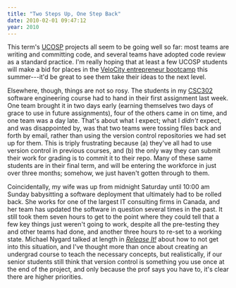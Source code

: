 ```yaml
---
title: "Two Steps Up, One Step Back"
date: 2010-02-01 09:47:12
year: 2010
---
```

This term's <a href="http://ucosp.wordpress.com">UCOSP</a> projects all seem to be going well so far: most teams are writing and committing code, and several teams have adopted code review as a standard practice. I'm really hoping that at least a few UCOSP students will make a bid for places in the <a href="http://velocity.uwaterloo.ca/bootcamp">VeloCity entrepreneur bootcamp</a> this summer---it'd be great to see them take their ideas to the next level.

Elsewhere, though, things are not so rosy. The students in my <a href="https://stanley.cdf.toronto.edu/drproject/csc302-2010-01">CSC302</a> software engineering course had to hand in their first assignment last week. One team brought it in two days early (earning themselves two days of grace to use in future assignments), four of the others came in on time, and one team was a day late. That's about what I expect; what I <em>didn't</em> expect, and was disappointed by, was that two teams were tossing files back and forth by email, rather than using the version control repositories we had set up for them. This is triply frustrating because (a) they've all had to use version control in previous courses, and (b) the only way they can submit their work for grading is to commit it to their repo. Many of these same students are in their final term, and will be entering the workforce in just over three months; somehow, we just haven't gotten through to them.

Coincidentally, my wife was up from midnight Saturday until 10:00 am Sunday babysitting a software deployment that ultimately had to be rolled back. She works for one of the largest IT consulting firms in Canada, and her team has updated the software in question several times in the past. It still took them seven hours to get to the point where they could tell that a few key things just weren't going to work, despite all the pre-testing they and other teams had done, and another three hours to re-set to a working state. Michael Nygard talked at length in <a href="http://www.pragprog.com/titles/mnee/release-it"><em>Release It!</em></a> about how to not get into this situation, and I've thought more than once about creating an undergrad course to teach the necessary concepts, but realistically, if our senior students still think that version control is something you use once at the end of the project, and only because the prof says you have to, it's clear there are higher priorities.
